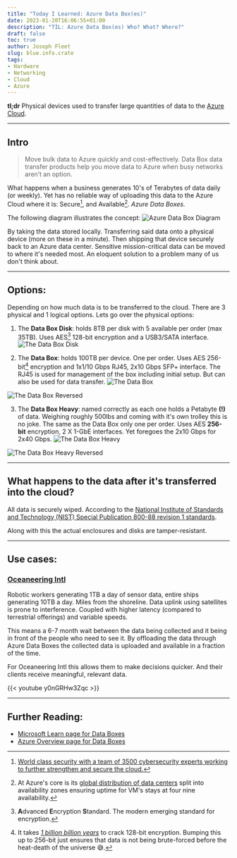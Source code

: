 ```yaml
---
title: "Today I Learned: Azure Data Box(es)"
date: 2023-01-20T16:06:55+01:00
description: "TIL: Azure Data Box(es) Who? What? Where?"
draft: false
toc: true
author: Joseph Fleet
slug: blue.info.crate
tags:
- Hardware
- Networking
- Cloud
- Azure
---
```


**tl;dr** Physical devices used to transfer large quantities of data to the [Azure Cloud](https://azure.microsoft.com/en-gb).

---

## Intro

> Move bulk data to Azure quickly and cost-effectively. Data Box data transfer products help you move data to Azure when busy networks aren’t an option.

What happens when a business generates 10's of Terabytes of data daily (or weekly). Yet has no reliable way of uploading this data to the Azure Cloud where it is: Secure[^1], and Available[^2].
*Azure Data Boxes.*

The following diagram illustrates the concept:
![Azure Data Box Diagram](https://cdn-dynmedia-1.microsoft.com/is/image/microsoftcorp/databox_diagram?resMode=sharp2&op_usm=1.5,0.65,15,0&wid=1920&qlt=100&fit=constrain)

By taking the data stored locally. Transferring said data onto a physical device (more on these in a minute). Then shipping that device securely back to an Azure data center. Sensitive mission-critical data can be moved to where it's needed most.
An eloquent solution to a problem many of us don't think about.

---

## Options:

Depending on how much data is to be transferred to the cloud. There are 3 physical and 1 logical options. Lets go over the physical options:

1. The **Data Box Disk**: holds 8TB per disk with 5 available per order (max 35TB). Uses AES[^3] 128-bit encryption and a USB3/SATA interface.
![The Data Box Disk](https://cdn-dynmedia-1.microsoft.com/is/image/microsoftcorp/databox-disk)

2. The **Data Box**: holds 100TB per device. One per order.
Uses AES 256-bit[^4] encryption and 1x1/10 Gbps RJ45, 2x10 Gbps SFP+ interface. The RJ45 is used for management of the box including initial setup. But can also be used for data transfer.
![The Data Box](https://cdn-dynmedia-1.microsoft.com/is/image/microsoftcorp/databox1)

![The Data Box Reversed](https://learn.microsoft.com/en-us/azure/databox/media/data-box-overview/data-box-combined.png)

3. The **Data Box Heavy**: named correctly as each one holds a Petabyte **(!)** of data. Weighing roughly 500lbs and coming with it's own trolley this is no joke. The same as the Data Box only one per order. Uses AES **256-bit** encryption, 2 X 1-GbE interfaces. Yet foregoes the 2x10 Gbps for 2x40 Gbps.
![The Data Box Heavy](https://cdn-dynmedia-1.microsoft.com/is/image/microsoftcorp/data-box-heavy)

![The Data Box Heavy Reversed](https://learn.microsoft.com/en-us/azure/databox/media/data-box-heavy-quickstart-portal/data-box-heavy-ports-cabled.png)

---

## What happens to the data after it's transferred into the cloud?
All data is securely wiped. According to the [National Institute of Standards and Technology (NIST) Special Publication 800-88 revision 1 standards](https://nvlpubs.nist.gov/nistpubs/specialpublications/nist.sp.800-88r1.pdf).

Along with this the actual enclosures and disks are tamper-resistant.

---

## Use cases: 
### [Oceaneering Intl](https://www.oceaneering.com/)

Robotic workers generating 1TB a day of sensor data, entire ships generating 10TB a day.
Miles from the shoreline. Data uplink using satellites is prone to interference. 
Coupled with higher latency (compared to terrestrial offerings) and variable speeds.

This means a 6-7 month wait between the data being collected and it being in front of the people who need to see it. By offloading the data through Azure Data Boxes the collected data is uploaded and available in a fraction of the time.

For Oceaneering Intl this allows them to make decisions quicker. And their clients receive meaningful, relevant data.

{{< youtube y0nGRHw3Zqc >}}

---
## Further Reading:
- [Microsoft Learn page for Data Boxes](https://learn.microsoft.com/en-us/azure/databox/)
- [Azure Overview page for Data Boxes](https://azure.microsoft.com/en-gb/products/databox/data/#overview)

[^1]: [World class security with a team of 3500 cybersecurity experts working to further strengthen and secure the cloud.](https://azure.microsoft.com/en-gb/explore/security/)
[^2]: At Azure's core is its [global distribution of data centers](https://i2.wp.com/www.lineal.co.uk/wp-content/uploads/2017/09/azure-datacentre-map.png) split into availability zones ensuring uptime for VM's stays at four nine availability.
[^3]: **A**dvanced **E**ncryption **S**tandard. The modern emerging standard for encryption.
[^4]: It takes [*1 billion billion years*](https://www.eetimes.com/how-secure-is-aes-against-brute-force-attacks/#:~:text=So%2C%20how%20long%20does%20it%20take%20to%20crack%20128%2Dbit%20encryption%3F%201%20billion%20billion%20years.) to crack 128-bit encryption. Bumping this up to 256-bit just ensures that data is not being brute-forced before the heat-death of the universe 😅.